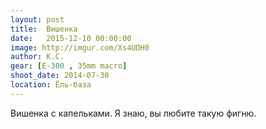 ```yaml
---
layout: post
title:  Вишенка
date:   2015-12-10 00:00:00
image: http://imgur.com/Xs4UDH0
author: К.С.
gear: [E-300 , 35mm macro]
shoot_date: 2014-07-30
location: Ёль-база
---
```


Вишенка с капельками. Я знаю, вы любите такую фигню.
